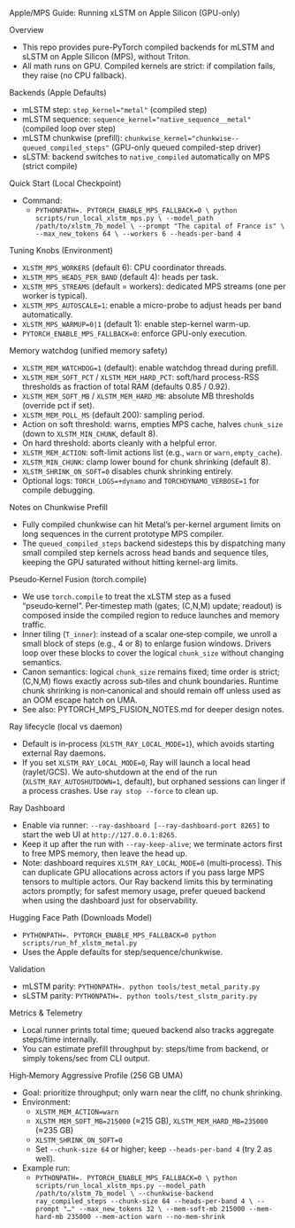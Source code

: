Apple/MPS Guide: Running xLSTM on Apple Silicon (GPU-only)

Overview
- This repo provides pure-PyTorch compiled backends for mLSTM and sLSTM on Apple Silicon (MPS), without Triton.
- All math runs on GPU. Compiled kernels are strict: if compilation fails, they raise (no CPU fallback).

Backends (Apple Defaults)
- mLSTM step: `step_kernel="metal"` (compiled step)
- mLSTM sequence: `sequence_kernel="native_sequence__metal"` (compiled loop over step)
- mLSTM chunkwise (prefill): `chunkwise_kernel="chunkwise--queued_compiled_steps"` (GPU-only queued compiled-step driver)
- sLSTM: backend switches to `native_compiled` automatically on MPS (strict compile)

Quick Start (Local Checkpoint)
- Command:
  - `PYTHONPATH=. PYTORCH_ENABLE_MPS_FALLBACK=0 \
     python scripts/run_local_xlstm_mps.py \
       --model_path /path/to/xlstm_7b_model \
       --prompt "The capital of France is" \
       --max_new_tokens 64 \
       --workers 6 --heads-per-band 4`

Tuning Knobs (Environment)
- `XLSTM_MPS_WORKERS` (default 6): CPU coordinator threads.
- `XLSTM_MPS_HEADS_PER_BAND` (default 4): heads per task.
- `XLSTM_MPS_STREAMS` (default = workers): dedicated MPS streams (one per worker is typical).
- `XLSTM_MPS_AUTOSCALE=1`: enable a micro-probe to adjust heads per band automatically.
- `XLSTM_MPS_WARMUP=0|1` (default 1): enable step-kernel warm-up.
- `PYTORCH_ENABLE_MPS_FALLBACK=0`: enforce GPU-only execution.

Memory watchdog (unified memory safety)
- `XLSTM_MEM_WATCHDOG=1` (default): enable watchdog thread during prefill.
- `XLSTM_MEM_SOFT_PCT` / `XLSTM_MEM_HARD_PCT`: soft/hard process-RSS thresholds as fraction of total RAM (defaults 0.85 / 0.92).
- `XLSTM_MEM_SOFT_MB` / `XLSTM_MEM_HARD_MB`: absolute MB thresholds (override pct if set).
- `XLSTM_MEM_POLL_MS` (default 200): sampling period.
- Action on soft threshold: warns, empties MPS cache, halves `chunk_size` (down to `XLSTM_MIN_CHUNK`, default 8).
- On hard threshold: aborts cleanly with a helpful error.
- `XLSTM_MEM_ACTION`: soft-limit actions list (e.g., `warn` or `warn,empty_cache`).
- `XLSTM_MIN_CHUNK`: clamp lower bound for chunk shrinking (default 8).
- `XLSTM_SHRINK_ON_SOFT=0` disables chunk shrinking entirely.
- Optional logs: `TORCH_LOGS=+dynamo` and `TORCHDYNAMO_VERBOSE=1` for compile debugging.

Notes on Chunkwise Prefill
- Fully compiled chunkwise can hit Metal’s per-kernel argument limits on long sequences in the current prototype MPS compiler.
- The `queued_compiled_steps` backend sidesteps this by dispatching many small compiled step kernels across head bands and sequence tiles, keeping the GPU saturated without hitting kernel-arg limits.

Pseudo‑Kernel Fusion (torch.compile)
- We use `torch.compile` to treat the xLSTM step as a fused “pseudo‑kernel”. Per‑timestep math (gates; (C,N,M) update; readout) is composed inside the compiled region to reduce launches and memory traffic.
- Inner tiling (`T_inner`): instead of a scalar one‑step compile, we unroll a small block of steps (e.g., 4 or 8) to enlarge fusion windows. Drivers loop over these blocks to cover the logical `chunk_size` without changing semantics.
- Canon semantics: logical `chunk_size` remains fixed; time order is strict; (C,N,M) flows exactly across sub‑tiles and chunk boundaries. Runtime chunk shrinking is non‑canonical and should remain off unless used as an OOM escape hatch on UMA.
- See also: PYTORCH_MPS_FUSION_NOTES.md for deeper design notes.

Ray lifecycle (local vs daemon)
- Default is in‑process (`XLSTM_RAY_LOCAL_MODE=1`), which avoids starting external Ray daemons.
- If you set `XLSTM_RAY_LOCAL_MODE=0`, Ray will launch a local head (raylet/GCS). We auto‑shutdown at the end of the run (`XLSTM_RAY_AUTOSHUTDOWN=1`, default), but orphaned sessions can linger if a process crashes. Use `ray stop --force` to clean up.

Ray Dashboard
- Enable via runner: `--ray-dashboard [--ray-dashboard-port 8265]` to start the web UI at `http://127.0.0.1:8265`.
- Keep it up after the run with `--ray-keep-alive`; we terminate actors first to free MPS memory, then leave the head up.
- Note: dashboard requires `XLSTM_RAY_LOCAL_MODE=0` (multi‑process). This can duplicate GPU allocations across actors if you pass large MPS tensors to multiple actors. Our Ray backend limits this by terminating actors promptly; for safest memory usage, prefer queued backend when using the dashboard just for observability.

Hugging Face Path (Downloads Model)
- `PYTHONPATH=. PYTORCH_ENABLE_MPS_FALLBACK=0 python scripts/run_hf_xlstm_metal.py`
- Uses the Apple defaults for step/sequence/chunkwise.

Validation
- mLSTM parity: `PYTHONPATH=. python tools/test_metal_parity.py`
- sLSTM parity: `PYTHONPATH=. python tools/test_slstm_parity.py`

Metrics & Telemetry
- Local runner prints total time; queued backend also tracks aggregate steps/time internally.
- You can estimate prefill throughput by: steps/time from backend, or simply tokens/sec from CLI output.

High‑Memory Aggressive Profile (256 GB UMA)
- Goal: prioritize throughput; only warn near the cliff, no chunk shrinking.
- Environment:
  - `XLSTM_MEM_ACTION=warn`
  - `XLSTM_MEM_SOFT_MB=215000` (≈215 GB), `XLSTM_MEM_HARD_MB=235000` (≈235 GB)
  - `XLSTM_SHRINK_ON_SOFT=0`
  - Set `--chunk-size 64` or higher; keep `--heads-per-band 4` (try 2 as well).
- Example run:
  - `PYTHONPATH=. PYTORCH_ENABLE_MPS_FALLBACK=0 \
     python scripts/run_local_xlstm_mps.py --model_path /path/to/xlstm_7b_model \
       --chunkwise-backend ray_compiled_steps --chunk-size 64 --heads-per-band 4 \
       --prompt "…" --max_new_tokens 32 \
       --mem-soft-mb 215000 --mem-hard-mb 235000 --mem-action warn --no-mem-shrink`
